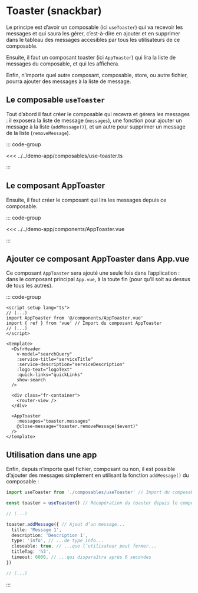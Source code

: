 # Toaster (snackbar)

Le principe est d’avoir un composable (ici `useToaster`) qui va recevoir les messages et qui saura les gérer, c’est-à-dire en ajouter et en supprimer dans le tableau des messages accesibles par tous les utilisateurs de ce composable.

Ensuite, il faut un composant toaster (ici `AppToaster`) qui lira la liste de messages du composable, et qui les affichera.

Enfin, n’importe quel autre composant, composable, store, ou autre fichier, pourra ajouter des messages à la liste de message.

## Le composable `useToaster`

Tout d’abord il faut créer le composable qui recevra et gérera les messages : il exposera la liste de message (`messages`), une fonction pour ajouter un message à la liste (`addMessage()`), et un autre pour supprimer un message de la liste (`removeMessage`).

::: code-group

<<< ../../demo-app/composables/use-toaster.ts

:::

## Le composant AppToaster

Ensuite, il faut créer le composant qui lira les messages depuis ce composable.

::: code-group

<<< ../../demo-app/components/AppToaster.vue

:::

## Ajouter ce composant AppToaster dans App.vue

Ce composant `AppToaster` sera ajouté une seule fois dans l’application : dans le composant principal `App.vue`, à la toute fin (pour qu’il soit au dessus de tous les autres).

::: code-group

```vue [App.vue]
<script setup lang="ts">
// (...)
import AppToaster from '@/components/AppToaster.vue'
import { ref } from 'vue' // Import du composant AppToaster
// (...)
</script>

<template>
  <DsfrHeader
    v-model="searchQuery"
    :service-title="serviceTitle"
    :service-description="serviceDescription"
    :logo-text="logoText"
    :quick-links="quickLinks"
    show-search
  />

  <div class="fr-container">
    <router-view />
  </div>

  <AppToaster
    :messages="toaster.messages"
    @close-message="toaster.removeMessage($event)"
  />
</template>
```

## Utilisation dans une app

Enfin, depuis n’importe quel fichier, composant ou non, il est possible d’ajouter des messages simplement en utilisant la fonction `addMessage()` du composable :

```ts [Autre fichier, composant ou non]
import useToaster from './composables/useToaster' // Import du composable useToaster()

const toaster = useToaster() // Récupération du toaster depuis le composable

// (...)

toaster.addMessage({ // Ajout d’un message...
  title: 'Message 1',
  description: 'Description 1',
  type: 'info', // ...de type info...
  closeable: true, // ...que l’utilisateur peut fermer...
  titleTag: 'h3',
  timeout: 6000, // ...qui disparaîtra après 6 secondes
})

// (...)
```

:::
